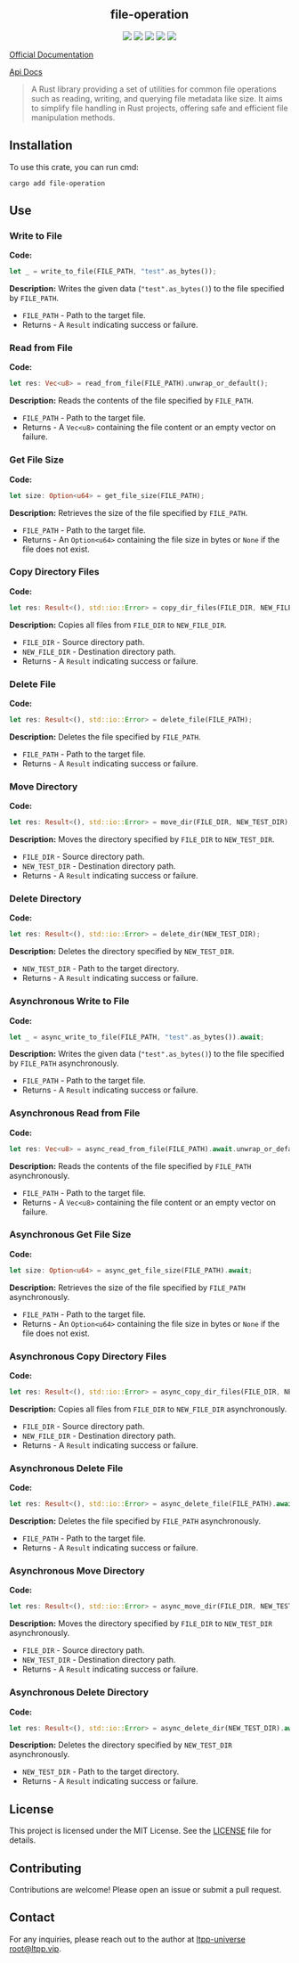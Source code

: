 <center>

## file-operation

[![](https://img.shields.io/crates/v/file-operation.svg)](https://crates.io/crates/file-operation)
[![](https://img.shields.io/crates/d/file-operation.svg)](https://img.shields.io/crates/d/file-operation.svg)
[![](https://docs.rs/file-operation/badge.svg)](https://docs.rs/file-operation)
[![](https://github.com/ltpp-universe/file-operation/workflows/Rust/badge.svg)](https://github.com/ltpp-universe/file-operation/actions?query=workflow:Rust)
[![](https://img.shields.io/crates/l/file-operation.svg)](./LICENSE)

</center>

[Official Documentation](https://docs.ltpp.vip/file-operation/)

[Api Docs](https://docs.rs/file-operation/latest/file_operation/)

> A Rust library providing a set of utilities for common file operations such as reading, writing, and querying file metadata like size. It aims to simplify file handling in Rust projects, offering safe and efficient file manipulation methods.

## Installation

To use this crate, you can run cmd:

```shell
cargo add file-operation
```

## Use

### Write to File

**Code:**

```rust
let _ = write_to_file(FILE_PATH, "test".as_bytes());
```

**Description:**
Writes the given data (`"test".as_bytes()`) to the file specified by `FILE_PATH`.

- `FILE_PATH` - Path to the target file.
- Returns - A `Result` indicating success or failure.

### Read from File

**Code:**

```rust
let res: Vec<u8> = read_from_file(FILE_PATH).unwrap_or_default();
```

**Description:**
Reads the contents of the file specified by `FILE_PATH`.

- `FILE_PATH` - Path to the target file.
- Returns - A `Vec<u8>` containing the file content or an empty vector on failure.

### Get File Size

**Code:**

```rust
let size: Option<u64> = get_file_size(FILE_PATH);
```

**Description:**
Retrieves the size of the file specified by `FILE_PATH`.

- `FILE_PATH` - Path to the target file.
- Returns - An `Option<u64>` containing the file size in bytes or `None` if the file does not exist.

### Copy Directory Files

**Code:**

```rust
let res: Result<(), std::io::Error> = copy_dir_files(FILE_DIR, NEW_FILE_DIR);
```

**Description:**
Copies all files from `FILE_DIR` to `NEW_FILE_DIR`.

- `FILE_DIR` - Source directory path.
- `NEW_FILE_DIR` - Destination directory path.
- Returns - A `Result` indicating success or failure.

### Delete File

**Code:**

```rust
let res: Result<(), std::io::Error> = delete_file(FILE_PATH);
```

**Description:**
Deletes the file specified by `FILE_PATH`.

- `FILE_PATH` - Path to the target file.
- Returns - A `Result` indicating success or failure.

### Move Directory

**Code:**

```rust
let res: Result<(), std::io::Error> = move_dir(FILE_DIR, NEW_TEST_DIR);
```

**Description:**
Moves the directory specified by `FILE_DIR` to `NEW_TEST_DIR`.

- `FILE_DIR` - Source directory path.
- `NEW_TEST_DIR` - Destination directory path.
- Returns - A `Result` indicating success or failure.

### Delete Directory

**Code:**

```rust
let res: Result<(), std::io::Error> = delete_dir(NEW_TEST_DIR);
```

**Description:**
Deletes the directory specified by `NEW_TEST_DIR`.

- `NEW_TEST_DIR` - Path to the target directory.
- Returns - A `Result` indicating success or failure.

### Asynchronous Write to File

**Code:**

```rust
let _ = async_write_to_file(FILE_PATH, "test".as_bytes()).await;
```

**Description:**
Writes the given data (`"test".as_bytes()`) to the file specified by `FILE_PATH` asynchronously.

- `FILE_PATH` - Path to the target file.
- Returns - A `Result` indicating success or failure.

### Asynchronous Read from File

**Code:**

```rust
let res: Vec<u8> = async_read_from_file(FILE_PATH).await.unwrap_or_default();
```

**Description:**
Reads the contents of the file specified by `FILE_PATH` asynchronously.

- `FILE_PATH` - Path to the target file.
- Returns - A `Vec<u8>` containing the file content or an empty vector on failure.

### Asynchronous Get File Size

**Code:**

```rust
let size: Option<u64> = async_get_file_size(FILE_PATH).await;
```

**Description:**
Retrieves the size of the file specified by `FILE_PATH` asynchronously.

- `FILE_PATH` - Path to the target file.
- Returns - An `Option<u64>` containing the file size in bytes or `None` if the file does not exist.

### Asynchronous Copy Directory Files

**Code:**

```rust
let res: Result<(), std::io::Error> = async_copy_dir_files(FILE_DIR, NEW_FILE_DIR).await;
```

**Description:**
Copies all files from `FILE_DIR` to `NEW_FILE_DIR` asynchronously.

- `FILE_DIR` - Source directory path.
- `NEW_FILE_DIR` - Destination directory path.
- Returns - A `Result` indicating success or failure.

### Asynchronous Delete File

**Code:**

```rust
let res: Result<(), std::io::Error> = async_delete_file(FILE_PATH).await;
```

**Description:**
Deletes the file specified by `FILE_PATH` asynchronously.

- `FILE_PATH` - Path to the target file.
- Returns - A `Result` indicating success or failure.

### Asynchronous Move Directory

**Code:**

```rust
let res: Result<(), std::io::Error> = async_move_dir(FILE_DIR, NEW_TEST_DIR).await;
```

**Description:**
Moves the directory specified by `FILE_DIR` to `NEW_TEST_DIR` asynchronously.

- `FILE_DIR` - Source directory path.
- `NEW_TEST_DIR` - Destination directory path.
- Returns - A `Result` indicating success or failure.

### Asynchronous Delete Directory

**Code:**

```rust
let res: Result<(), std::io::Error> = async_delete_dir(NEW_TEST_DIR).await;
```

**Description:**
Deletes the directory specified by `NEW_TEST_DIR` asynchronously.

- `NEW_TEST_DIR` - Path to the target directory.
- Returns - A `Result` indicating success or failure.

## License

This project is licensed under the MIT License. See the [LICENSE](LICENSE) file for details.

## Contributing

Contributions are welcome! Please open an issue or submit a pull request.

## Contact

For any inquiries, please reach out to the author at [ltpp-universe <root@ltpp.vip>](mailto:root@ltpp.vip).
